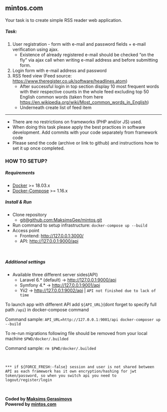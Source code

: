 mintos.com
-
Your task is to create simple RSS reader web application.

##### Task:

1) User registration - form with e-mail and password fields + e-mail verification using ajax.
    * Existence of already registered e-mail should be checked “on the fly” via ajax call when writing e-mail address and before submitting form.
2) Login form with e-mail address and password
3) RSS feed view (Feed source: https://www.theregister.co.uk/software/headlines.atom)
     * After successful login in top section display 10 most frequent words with their respective counts in the whole feed excluding top 50 English common words (taken from here https://en.wikipedia.org/wiki/Most_common_words_in_English)
     * Underneath create list of feed item
     
-------------------   
* There are no restrictions on frameworks (PHP and/or JS) used.
* When doing this task please apply the best practices in software development. Add commits with your code separately from framework code
* Please send the code (archive or link to github) and instructions how to set it up once completed.

### HOW TO SETUP?

##### Requirements

  * [Docker](https://docs.docker.com/install/linux/docker-ce/ubuntu/) >= 18.03.x
  * [Docker-Compose](https://docs.docker.com/compose/install/) >= 1.16.x

##### Install & Run
   
* Clone repository 
  * [git@github.com:MaksimsGee/mintos.git](https://github.com/MaksimsGee/mintos) 
* Run command to setup infrastructure: `docker-compose up --build`
* Access point
  * Frontend: http://127.0.0.1:3000/
  * API: http://127.0.0.1:9000/api

&nbsp;
&nbsp;


##### Additional settings

* Available three different server sides(API)
  * Laravel 6.* (default) -> http://127.0.0.1:9000/api
  * Symfony 4.* -> http://127.0.0.1:9001/api
  * Yii2 -> http://127.0.0.1:9002/api | `API not finished due to lack of time`

To launch app with different API add `${API_URL}`(dont forget to specify full path `/api`) in docker-compose command

Command sample: `API_URL=http://127.0.0.1:9001/api docker-composer up --build`  

To re-run migrations following file should be removed from your local machine `$PWD/docker/.builded`

Command sample: `rm $PWD/docker/.builded`

&nbsp;
&nbsp;

`*** if ${FORCE_FRESH:-false} session and user is not shared between API as each framework has it own encryption/hashing for jwt token/password, so when you switch api you need to logout/register/login`

&nbsp;
&nbsp;

**Coded by [Maksims Gerasimovs](https://github.com/MaksimsGee)**\
**Powered by [mintos.com](https://www.mintos.com/en/)** 
